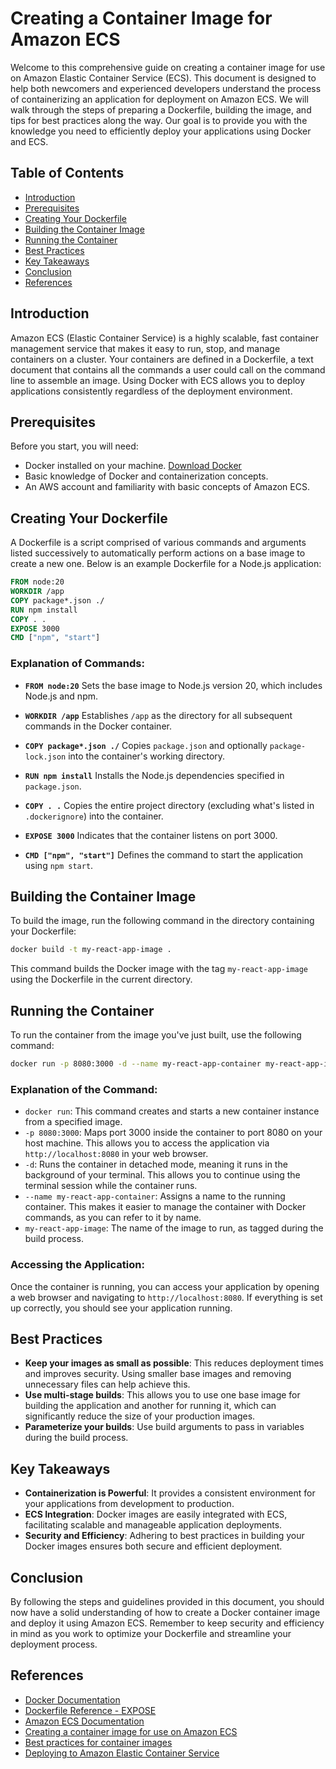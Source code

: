 # Creating a Container Image for Amazon ECS

Welcome to this comprehensive guide on creating a container image for use on Amazon Elastic Container Service (ECS). This document is designed to help both newcomers and experienced developers understand the process of containerizing an application for deployment on Amazon ECS. We will walk through the steps of preparing a Dockerfile, building the image, and tips for best practices along the way. Our goal is to provide you with the knowledge you need to efficiently deploy your applications using Docker and ECS.

## Table of Contents

- [Introduction](#introduction)
- [Prerequisites](#prerequisites)
- [Creating Your Dockerfile](#creating-your-dockerfile)
- [Building the Container Image](#building-the-container-image)
- [Running the Container](#running-the-container)
- [Best Practices](#best-practices)
- [Key Takeaways](#key-takeaways)
- [Conclusion](#conclusion)
- [References](#references)

## Introduction

Amazon ECS (Elastic Container Service) is a highly scalable, fast container management service that makes it easy to run, stop, and manage containers on a cluster. Your containers are defined in a Dockerfile, a text document that contains all the commands a user could call on the command line to assemble an image. Using Docker with ECS allows you to deploy applications consistently regardless of the deployment environment.

## Prerequisites

Before you start, you will need:
- Docker installed on your machine. [Download Docker](https://docs.docker.com/get-docker/)
- Basic knowledge of Docker and containerization concepts.
- An AWS account and familiarity with basic concepts of Amazon ECS.

## Creating Your Dockerfile

A Dockerfile is a script comprised of various commands and arguments listed successively to automatically perform actions on a base image to create a new one. Below is an example Dockerfile for a Node.js application:

```Dockerfile
FROM node:20
WORKDIR /app
COPY package*.json ./
RUN npm install
COPY . .
EXPOSE 3000
CMD ["npm", "start"]
```

### Explanation of Commands:

- **`FROM node:20`** Sets the base image to Node.js version 20, which includes Node.js and npm.

- **`WORKDIR /app`** Establishes `/app` as the directory for all subsequent commands in the Docker container.

- **`COPY package*.json ./`** Copies `package.json` and optionally `package-lock.json` into the container's working directory.

- **`RUN npm install`** Installs the Node.js dependencies specified in `package.json`.

- **`COPY . .`** Copies the entire project directory (excluding what's listed in `.dockerignore`) into the container.

- **`EXPOSE 3000`** Indicates that the container listens on port 3000.

- **`CMD ["npm", "start"]`** Defines the command to start the application using `npm start`.

## Building the Container Image

To build the image, run the following command in the directory containing your Dockerfile:

```bash
docker build -t my-react-app-image .
```

This command builds the Docker image with the tag `my-react-app-image` using the Dockerfile in the current directory.

## Running the Container

To run the container from the image you've just built, use the following command:

```bash
docker run -p 8080:3000 -d --name my-react-app-container my-react-app-image
```

### Explanation of the Command:

- `docker run`: This command creates and starts a new container instance from a specified image.
- `-p 8080:3000`: Maps port 3000 inside the container to port 8080 on your host machine. This allows you to access the application via `http://localhost:8080` in your web browser.
- `-d`: Runs the container in detached mode, meaning it runs in the background of your terminal. This allows you to continue using the terminal session while the container runs.
- `--name my-react-app-container`: Assigns a name to the running container. This makes it easier to manage the container with Docker commands, as you can refer to it by name.
- `my-react-app-image`: The name of the image to run, as tagged during the build process.

### Accessing the Application:

Once the container is running, you can access your application by opening a web browser and navigating to `http://localhost:8080`. If everything is set up correctly, you should see your application running.

## Best Practices

- **Keep your images as small as possible**: This reduces deployment times and improves security. Using smaller base images and removing unnecessary files can help achieve this.
- **Use multi-stage builds**: This allows you to use one base image for building the application and another for running it, which can significantly reduce the size of your production images.
- **Parameterize your builds**: Use build arguments to pass in variables during the build process.

## Key Takeaways

- **Containerization is Powerful**: It provides a consistent environment for your applications from development to production.
- **ECS Integration**: Docker images are easily integrated with ECS, facilitating scalable and manageable application deployments.
- **Security and Efficiency**: Adhering to best practices in building your Docker images ensures both secure and efficient deployment.

## Conclusion

By following the steps and guidelines provided in this document, you should now have a solid understanding of how to create a Docker container image and deploy it using Amazon ECS. Remember to keep security and efficiency in mind as you work to optimize your Dockerfile and streamline your deployment process.

## References

- [Docker Documentation](https://docs.docker.com/)
- [Dockerfile Reference - EXPOSE](https://docs.docker.com/reference/dockerfile/#expose)
- [Amazon ECS Documentation](https://docs.aws.amazon.com/ecs/)
- [Creating a container image for use on Amazon ECS](https://docs.aws.amazon.com/AmazonECS/latest/developerguide/create-container-image.html)
- [Best practices for container images](https://docs.aws.amazon.com/AmazonECS/latest/developerguide/container-considerations.html)
- [Deploying to Amazon Elastic Container Service](https://docs.github.com/en/actions/deployment/deploying-to-your-cloud-provider/deploying-to-amazon-elastic-container-service)